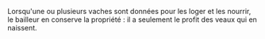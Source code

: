   
 Lorsqu'une ou plusieurs vaches sont données pour les loger et les nourrir, le bailleur en conserve la propriété : il a seulement le profit des veaux qui en naissent.  

  
